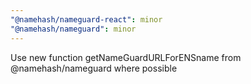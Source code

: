 ```yaml
---
"@namehash/nameguard-react": minor
"@namehash/nameguard": minor
---
```


Use new function getNameGuardURLForENSname from @namehash/nameguard where possible
